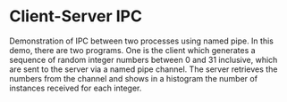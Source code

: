 # Client-Server IPC

Demonstration of IPC between two processes using named pipe. In this demo, there are two programs. One is the client which generates a sequence of random integer numbers between 0 and 31 inclusive, which are sent to the server via a named pipe channel. The server retrieves the numbers from the channel and shows in a histogram the number of instances received for each integer.
